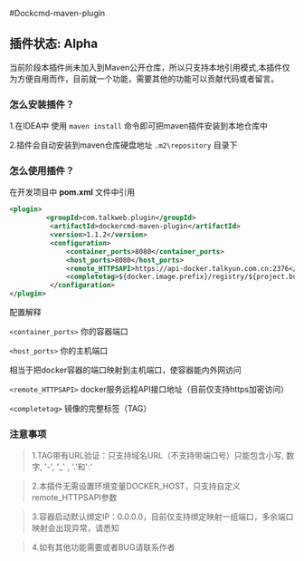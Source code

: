 #Dockcmd-maven-plugin

## 插件状态: Alpha
当前阶段本插件尚未加入到Maven公开仓库，所以只支持本地引用模式,本插件仅为方便自用而作，目前就一个功能，需要其他的功能可以贡献代码或者留言。

### 怎么安装插件？
1.在IDEA中 使用 `maven install` 命令即可把maven插件安装到本地仓库中

2.插件会自动安装到maven仓库硬盘地址 `.m2\repository` 目录下

### 怎么使用插件？
在开发项目中 **pom.xml** 文件中引用

```xml
<plugin>
         <groupId>com.talkweb.plugin</groupId>
          <artifactId>dockercmd-maven-plugin</artifactId>
          <version>1.1.2</version>
          <configuration>
              <container_ports>8080</container_ports>
              <host_ports>8080</host_ports>
              <remote_HTTPSAPI>https://api-docker.talkyun.com.cn:2376</remote_HTTPSAPI>
              <completetag>${docker.image.prefix}/registry/${project.build.finalName}${project.version}}</completetag>
          </configuration>
</plugin>
```
配置解释

`<container_ports>` 你的容器端口

`<host_ports>` 你的主机端口

相当于把docker容器的端口映射到主机端口，使容器能内外网访问

`<remote_HTTPSAPI>` docker服务远程API接口地址（目前仅支持https加密访问）

`<completetag>` 镜像的完整标签（TAG）

### 注意事项
>1.TAG带有URL验证：只支持域名URL（不支持带端口号）只能包含小写, 数字, '-', '_' , '.'和':'

>2.本插件无需设置环境变量DOCKER_HOST，只支持自定义remote_HTTPSAPI参数

>3.容器启动默认绑定IP：0.0.0.0，目前仅支持绑定映射一组端口，多余端口映射会出现异常，请悉知

>4.如有其他功能需要或者BUG请联系作者
